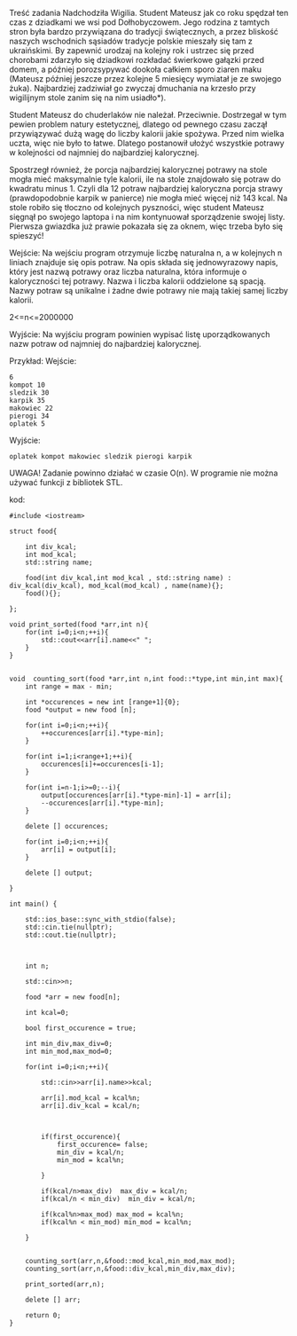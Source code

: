 Treść zadania
Nadchodziła Wigilia. Student Mateusz jak co roku spędzał ten czas z dziadkami we wsi pod Dołhobyczowem. Jego rodzina z tamtych stron była bardzo przywiązana do tradycji świątecznych, a przez bliskość naszych wschodnich sąsiadów tradycje polskie mieszały się tam z ukraińskimi. By zapewnić urodzaj na kolejny rok i ustrzec się przed chorobami zdarzyło się dziadkowi rozkładać świerkowe gałązki przed domem, a później porozsypywać dookoła całkiem sporo ziaren maku (Mateusz później jeszcze przez kolejne 5 miesięcy wymiatał je ze swojego żuka). Najbardziej zadziwiał go zwyczaj dmuchania na krzesło przy wigilijnym stole zanim się na nim usiadło*).

Student Mateusz do chuderlaków nie należał. Przeciwnie. Dostrzegał w tym pewien problem natury estetycznej, dlatego od pewnego czasu zaczął przywiązywać dużą wagę do liczby kalorii jakie spożywa. Przed nim wielka uczta, więc nie było to łatwe. Dlatego postanowił ułożyć wszystkie potrawy w kolejności od najmniej do najbardziej kalorycznej.

Spostrzegł również, że porcja najbardziej kalorycznej potrawy na stole mogła mieć maksymalnie tyle kalorii, ile na stole znajdowało się potraw do kwadratu minus 1. Czyli dla 12 potraw najbardziej kaloryczna porcja strawy (prawdopodobnie karpik w panierce) nie mogła mieć więcej niż 143 kcal. Na stole robiło się tłoczno od kolejnych pyszności, więc student Mateusz sięgnął po swojego laptopa i na nim kontynuował sporządzenie swojej listy. Pierwsza gwiazdka już prawie pokazała się za oknem, więc trzeba było się spieszyć!

Wejście:
Na wejściu program otrzymuje liczbę naturalna n, a w kolejnych n liniach znajduje się opis potraw. Na opis składa się jednowyrazowy napis, który jest nazwą potrawy oraz liczba naturalna, która informuje o kaloryczności tej potrawy. Nazwa i liczba kalorii oddzielone są spacją. Nazwy potraw są unikalne i żadne dwie potrawy nie mają takiej samej liczby kalorii.

2<=n<=2000000

Wyjście:
Na wyjściu program powinien wypisać listę uporządkowanych nazw potraw od najmniej do najbardziej kalorycznej.

Przykład:
Wejście:
```
6
kompot 10
sledzik 30
karpik 35
makowiec 22
pierogi 34
oplatek 5
```
Wyjście:
```
oplatek kompot makowiec sledzik pierogi karpik
```
UWAGA! Zadanie powinno działać w czasie O(n). W programie nie można używać funkcji z bibliotek STL.

kod:
```
#include <iostream>

struct food{

    int div_kcal;
    int mod_kcal;
    std::string name;

    food(int div_kcal,int mod_kcal , std::string name) : div_kcal(div_kcal), mod_kcal(mod_kcal) , name(name){};
    food(){};

};

void print_sorted(food *arr,int n){
    for(int i=0;i<n;++i){
        std::cout<<arr[i].name<<" ";
    }
}


void  counting_sort(food *arr,int n,int food::*type,int min,int max){
    int range = max - min;

    int *occurences = new int [range+1]{0};
    food *output = new food [n];

    for(int i=0;i<n;++i){
        ++occurences[arr[i].*type-min];
    }

    for(int i=1;i<range+1;++i){
        occurences[i]+=occurences[i-1];
    }

    for(int i=n-1;i>=0;--i){
        output[occurences[arr[i].*type-min]-1] = arr[i];
        --occurences[arr[i].*type-min];
    }

    delete [] occurences;

    for(int i=0;i<n;++i){
        arr[i] = output[i];
    }

    delete [] output;

}

int main() {

    std::ios_base::sync_with_stdio(false);
    std::cin.tie(nullptr);
    std::cout.tie(nullptr);



    int n;

    std::cin>>n;

    food *arr = new food[n];

    int kcal=0;

    bool first_occurence = true;

    int min_div,max_div=0;
    int min_mod,max_mod=0;

    for(int i=0;i<n;++i){

        std::cin>>arr[i].name>>kcal;

        arr[i].mod_kcal = kcal%n;
        arr[i].div_kcal = kcal/n;



        if(first_occurence){
            first_occurence= false;
            min_div = kcal/n;
            min_mod = kcal%n;

        }

        if(kcal/n>max_div)  max_div = kcal/n;
        if(kcal/n < min_div)  min_div = kcal/n;

        if(kcal%n>max_mod) max_mod = kcal%n;
        if(kcal%n < min_mod) min_mod = kcal%n;

    }


    counting_sort(arr,n,&food::mod_kcal,min_mod,max_mod);
    counting_sort(arr,n,&food::div_kcal,min_div,max_div);

    print_sorted(arr,n);

    delete [] arr;

    return 0;
}
```
